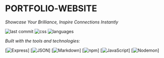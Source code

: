 # PORTFOLIO‑WEBSITE

*Showcase Your Brilliance, Inspire Connections Instantly*

![last commit](https://img.shields.io/github/last-commit/YOUR_USERNAME/YOUR_REPO?style=flat-square)
![css](https://img.shields.io/github/languages/top/YOUR_USERNAME/YOUR_REPO?color=blue&style=flat-square)
![languages](https://img.shields.io/github/languages/count/YOUR_USERNAME/YOUR_REPO?style=flat-square)

*Built with the tools and technologies:*

[![Express](https://img.shields.io/badge/Express-black?style=flat-square&logo=express)]
[![JSON](https://img.shields.io/badge/JSON-000000?style=flat-square&logo=json)]
[![Markdown](https://img.shields.io/badge/Markdown-000000?style=flat-square&logo=markdown)]
[![npm](https://img.shields.io/badge/npm-CB3837?style=flat-square&logo=npm)]
[![JavaScript](https://img.shields.io/badge/JavaScript-F7DF1E?style=flat-square&logo=javascript&logoColor=black)]
[![Nodemon](https://img.shields.io/badge/Nodemon-76D04B?style=flat-square&logo=nodemon&logoColor=white)]
